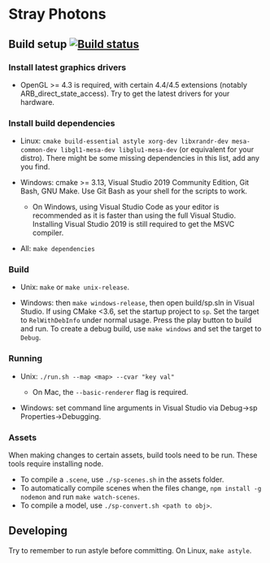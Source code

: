 Stray Photons
=============

Build setup [![Build status](https://badge.buildkite.com/6ad6424eb4ac47ecf0738dfa96d3f011019a39d7b6066c363e.svg)](https://buildkite.com/frustra/strayphotons)
-----------

### Install latest graphics drivers

- OpenGL >= 4.3 is required, with certain 4.4/4.5 extensions (notably ARB_direct_state_access).
Try to get the latest drivers for your hardware.

### Install build dependencies

- Linux: `cmake build-essential astyle xorg-dev libxrandr-dev mesa-common-dev libgl1-mesa-dev libglu1-mesa-dev` (or equivalent for your distro).
There might be some missing dependencies in this list, add any you find.

- Windows: cmake >= 3.13, Visual Studio 2019 Community Edition, Git Bash, GNU Make. Use Git Bash as your shell for the scripts to work.
  - On Windows, using Visual Studio Code as your editor is recommended as it is faster than using the full Visual Studio. Installing Visual Studio 2019 is still required to get the MSVC compiler.

- All: `make dependencies`

### Build

- Unix: `make` or `make unix-release`.

- Windows: then `make windows-release`, then open build/sp.sln in Visual Studio.
If using CMake <3.6, set the startup project to `sp`. Set the target to `RelWithDebInfo` under normal usage. Press the play button to build and run.
To create a debug build, use `make windows` and set the target to `Debug`.

### Running

- Unix: `./run.sh --map <map> --cvar "key val"`
  - On Mac, the `--basic-renderer` flag is required.

- Windows: set command line arguments in Visual Studio via Debug->sp Properties->Debugging.

### Assets

When making changes to certain assets, build tools need to be run.
These tools require installing node.

- To compile a `.scene`, use `./sp-scenes.sh` in the assets folder.
- To automatically compile scenes when the files change, `npm install -g nodemon` and run `make watch-scenes`.
- To compile a model, use `./sp-convert.sh <path to obj>`.

Developing
----------

Try to remember to run astyle before committing. On Linux, `make astyle`.
